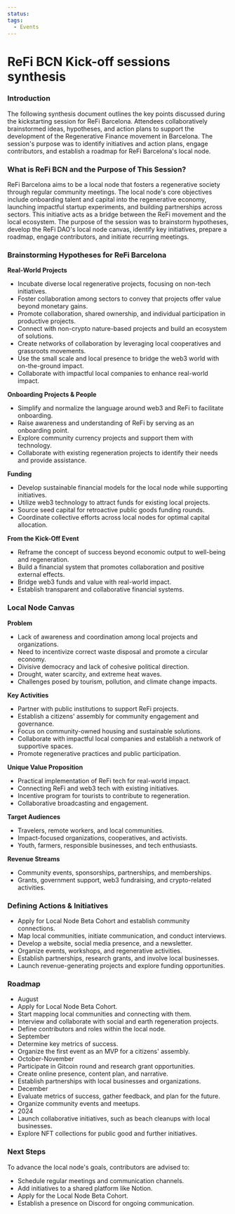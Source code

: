```yaml
---
status: 
tags:
  - Events
---
```

# ReFi BCN Kick-off sessions synthesis

### Introduction

The following synthesis document outlines the key points discussed during the kickstarting session for ReFi Barcelona. Attendees collaboratively brainstormed ideas, hypotheses, and action plans to support the development of the Regenerative Finance movement in Barcelona. The session's purpose was to identify initiatives and action plans, engage contributors, and establish a roadmap for ReFi Barcelona's local node.

### What is ReFi BCN and the Purpose of This Session?

ReFi Barcelona aims to be a local node that fosters a regenerative society through regular community meetings. The local node's core objectives include onboarding talent and capital into the regenerative economy, launching impactful startup experiments, and building partnerships across sectors. This initiative acts as a bridge between the ReFi movement and the local ecosystem. The purpose of the session was to brainstorm hypotheses, develop the ReFi DAO's local node canvas, identify key initiatives, prepare a roadmap, engage contributors, and initiate recurring meetings.

### Brainstorming Hypotheses for ReFi Barcelona

**Real-World Projects**

- Incubate diverse local regenerative projects, focusing on non-tech initiatives.
- Foster collaboration among sectors to convey that projects offer value beyond monetary gains.
- Promote collaboration, shared ownership, and individual participation in productive projects.
- Connect with non-crypto nature-based projects and build an ecosystem of solutions.
- Create networks of collaboration by leveraging local cooperatives and grassroots movements.
- Use the small scale and local presence to bridge the web3 world with on-the-ground impact.
- Collaborate with impactful local companies to enhance real-world impact.

**Onboarding Projects & People**

- Simplify and normalize the language around web3 and ReFi to facilitate onboarding.
- Raise awareness and understanding of ReFi by serving as an onboarding point.
- Explore community currency projects and support them with technology.
- Collaborate with existing regeneration projects to identify their needs and provide assistance.

**Funding**

- Develop sustainable financial models for the local node while supporting initiatives.
- Utilize web3 technology to attract funds for existing local projects.
- Source seed capital for retroactive public goods funding rounds.
- Coordinate collective efforts across local nodes for optimal capital allocation.

**From the Kick-Off Event**

- Reframe the concept of success beyond economic output to well-being and regeneration.
- Build a financial system that promotes collaboration and positive external effects.
- Bridge web3 funds and value with real-world impact.
- Establish transparent and collaborative financial systems.

### Local Node Canvas

**Problem**

- Lack of awareness and coordination among local projects and organizations.
- Need to incentivize correct waste disposal and promote a circular economy.
- Divisive democracy and lack of cohesive political direction.
- Drought, water scarcity, and extreme heat waves.
- Challenges posed by tourism, pollution, and climate change impacts.

**Key Activities**

- Partner with public institutions to support ReFi projects.
- Establish a citizens' assembly for community engagement and governance.
- Focus on community-owned housing and sustainable solutions.
- Collaborate with impactful local companies and establish a network of supportive spaces.
- Promote regenerative practices and public participation.

**Unique Value Proposition**

- Practical implementation of ReFi tech for real-world impact.
- Connecting ReFi and web3 tech with existing initiatives.
- Incentive program for tourists to contribute to regeneration.
- Collaborative broadcasting and engagement.

**Target Audiences**

- Travelers, remote workers, and local communities.
- Impact-focused organizations, cooperatives, and activists.
- Youth, farmers, responsible businesses, and tech enthusiasts.

**Revenue Streams**

- Community events, sponsorships, partnerships, and memberships.
- Grants, government support, web3 fundraising, and crypto-related activities.

### Defining Actions & Initiatives

- Apply for Local Node Beta Cohort and establish community connections.
- Map local communities, initiate communication, and conduct interviews.
- Develop a website, social media presence, and a newsletter.
- Organize events, workshops, and regenerative activities.
- Establish partnerships, research grants, and involve local businesses.
- Launch revenue-generating projects and explore funding opportunities.

### Roadmap

- August
- Apply for Local Node Beta Cohort.
- Start mapping local communities and connecting with them.
- Interview and collaborate with social and earth regeneration projects.
- Define contributors and roles within the local node.
- September
- Determine key metrics of success.
- Organize the first event as an MVP for a citizens' assembly.
- October-November
- Participate in Gitcoin round and research grant opportunities.
- Create online presence, content plan, and narrative.
- Establish partnerships with local businesses and organizations.
- December
- Evaluate metrics of success, gather feedback, and plan for the future.
- Organize community events and meetups.
- 2024
- Launch collaborative initiatives, such as beach cleanups with local businesses.
- Explore NFT collections for public good and further initiatives.

### Next Steps

To advance the local node's goals, contributors are advised to:

- Schedule regular meetings and communication channels.
- Add initiatives to a shared platform like Notion.
- Apply for the Local Node Beta Cohort.
- Establish a presence on Discord for ongoing communication.